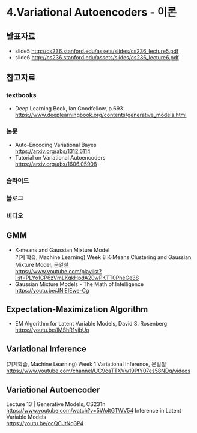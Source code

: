 # 4.Variational Autoencoders - 이론
## 발표자료
  + slide5 http://cs236.stanford.edu/assets/slides/cs236_lecture5.pdf
  + slide6 http://cs236.stanford.edu/assets/slides/cs236_lecture6.pdf

## 참고자료
### textbooks
  + Deep Learning Book, Ian Goodfellow, p.693 <br/>
  https://www.deeplearningbook.org/contents/generative_models.html
  
### 논문
  + Auto-Encoding Variational Bayes <br/>
  https://arxiv.org/abs/1312.6114
  + Tutorial on Variational Autoencoders <br/>
  https://arxiv.org/abs/1606.05908
  
### 슬라이드

### 블로그

### 비디오
## GMM
  + K-means and Gaussian Mixture Model <br/>
  기계 학습, Machine Learning) Week 8 K-Means Clustering and Gaussian Mixture Model, 문일철 <br/>
  https://www.youtube.com/playlist?list=PLYo1CP6zVmLKqkHpdA20wPKTT0PheGe38
  + Gaussian Mixture Models - The Math of Intelligence <br/>
  https://youtu.be/JNlEIEwe-Cg
  
## Expectation-Maximization Algorithm
  + EM Algorithm for Latent Variable Models, David S. Rosenberg <br/>
  https://youtu.be/lMShR1vjbUo
   
## Variational Inference 
  (기계학습, Machine Learning) Week 1 Variational Inference, 문일철 <br/>
  https://www.youtube.com/channel/UC9caTTXVw19PtY07es58NDg/videos
  
## Variational Autoencoder <br/>
  Lecture 13 | Generative Models, CS231n <br/>
  https://www.youtube.com/watch?v=5WoItGTWV54
  Inference in Latent Variable Models <br/>
  https://youtu.be/ocQCJtNq3P4
  
